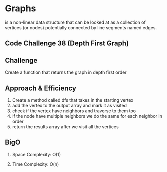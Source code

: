 # Graphs
is a non-linear data structure that can be looked at as a collection of vertices (or nodes) potentially connected by line segments named edges.

## Code Challenge 38 (Depth First Graph)
## Challenge 
Create a function that returns the graph in depth first order


## Approach & Efficiency
1. Create a method called dfs that takes in the starting vertex
2. add the vertex to the output array and mark it as visited
3. check if the vertex have neighbors and traverse to them too 
4. if the node have multiple neighbors we do the same for each neighbor in order 
5. return the results array after we visit all the vertices

## BigO
1. Space Complexity: O(1)

2. Time Complexity: O(n)

